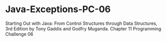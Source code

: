 # Java-Exceptions-PC-06
Starting Out with Java: From Control Structures through Data Structures, 3rd Edition by Tony Gaddis and Godfry Muganda.  Chapter 11 Programming Challenge 06
